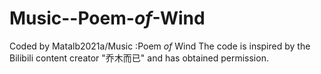 # Music--Poem-_of_-Wind
Coded by Matalb2021a/Music :Poem _of_ Wind
The code is inspired by the Bilibili content creator "乔木而已" and has obtained permission.
